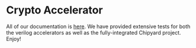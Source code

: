 # Crypto Accelerator
All of our documentation is [here](EE272B_update.pdf). We have provided extensive tests for both the verilog accelerators as well as the fully-integrated Chipyard project. Enjoy!
